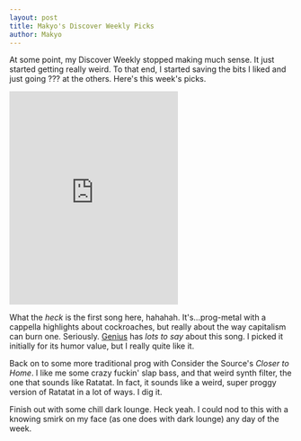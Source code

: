 ```yaml
---
layout: post
title: Makyo's Discover Weekly Picks
author: Makyo
---
```


At some point, my Discover Weekly stopped making much sense. It just started getting really weird. To that end, I started saving the bits I liked and just going ??? at the others. Here's this week's picks.

<iframe src="https://open.spotify.com/embed/user/drabmakyo/playlist/4xE5NFU2LgGOC1tApBN1X4" width="300" height="380" frameborder="0" allowtransparency="true"></iframe>

What the *heck* is the first song here, hahahah. It's...prog-metal with a cappella highlights about cockroaches, but really about the way capitalism can burn one. Seriously. [Genius](https://genius.com/7685122) has *lots to say* about this song. I picked it initially for its humor value, but I really quite like it.

Back on to some more traditional prog with Consider the Source's *Closer to Home*. I like me some crazy fuckin' slap bass, and that weird synth filter, the one that sounds like Ratatat. In fact, it sounds like a weird, super proggy version of Ratatat in a lot of ways. I dig it.

Finish out with some chill dark lounge. Heck yeah. I could nod to this with a knowing smirk on my face (as one does with dark lounge) any day of the week.
